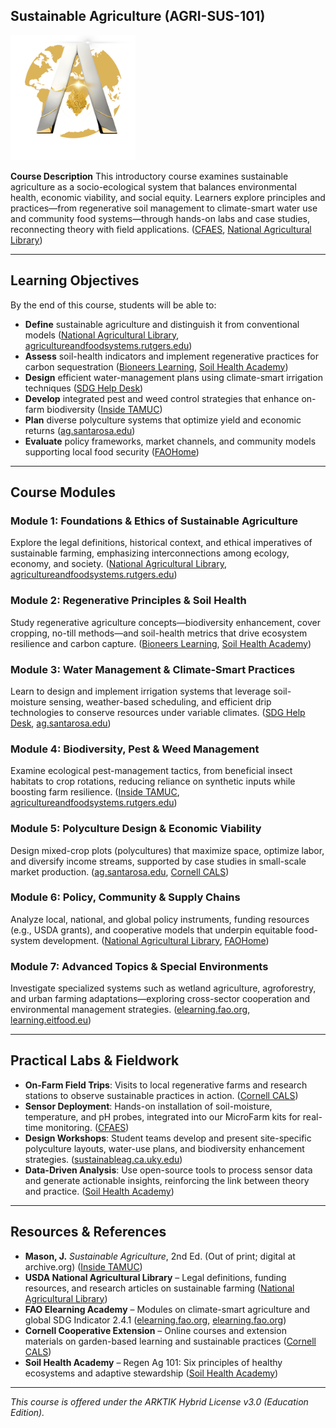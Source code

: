 ## Sustainable Agriculture (AGRI-SUS-101)
<img src="../assets/ARKTIK%20Logo.png" alt="ARKTIK Logo" width="200">


**Course Description**
This introductory course examines sustainable agriculture as a socio-ecological system that balances environmental health, economic viability, and social equity. Learners explore principles and practices—from regenerative soil management to climate-smart water use and community food systems—through hands-on labs and case studies, reconnecting theory with field applications. ([CFAES][1], [National Agricultural Library][2])

---

## Learning Objectives

By the end of this course, students will be able to:

* **Define** sustainable agriculture and distinguish it from conventional models ([National Agricultural Library][2], [agricultureandfoodsystems.rutgers.edu][3])
* **Assess** soil-health indicators and implement regenerative practices for carbon sequestration ([Bioneers Learning][4], [Soil Health Academy][5])
* **Design** efficient water-management plans using climate-smart irrigation techniques ([SDG Help Desk][6])
* **Develop** integrated pest and weed control strategies that enhance on-farm biodiversity ([Inside TAMUC][7])
* **Plan** diverse polyculture systems that optimize yield and economic returns ([ag.santarosa.edu][8])
* **Evaluate** policy frameworks, market channels, and community models supporting local food security ([FAOHome][9])

---

## Course Modules

### Module 1: Foundations & Ethics of Sustainable Agriculture

Explore the legal definitions, historical context, and ethical imperatives of sustainable farming, emphasizing interconnections among ecology, economy, and society. ([National Agricultural Library][2], [agricultureandfoodsystems.rutgers.edu][3])

### Module 2: Regenerative Principles & Soil Health

Study regenerative agriculture concepts—biodiversity enhancement, cover cropping, no-till methods—and soil-health metrics that drive ecosystem resilience and carbon capture. ([Bioneers Learning][4], [Soil Health Academy][5])

### Module 3: Water Management & Climate-Smart Practices

Learn to design and implement irrigation systems that leverage soil-moisture sensing, weather-based scheduling, and efficient drip technologies to conserve resources under variable climates. ([SDG Help Desk][6], [ag.santarosa.edu][8])

### Module 4: Biodiversity, Pest & Weed Management

Examine ecological pest-management tactics, from beneficial insect habitats to crop rotations, reducing reliance on synthetic inputs while boosting farm resilience. ([Inside TAMUC][7], [agricultureandfoodsystems.rutgers.edu][3])

### Module 5: Polyculture Design & Economic Viability

Design mixed-crop plots (polycultures) that maximize space, optimize labor, and diversify income streams, supported by case studies in small-scale market production. ([ag.santarosa.edu][8], [Cornell CALS][10])

### Module 6: Policy, Community & Supply Chains

Analyze local, national, and global policy instruments, funding resources (e.g., USDA grants), and cooperative models that underpin equitable food-system development. ([National Agricultural Library][2], [FAOHome][9])

### Module 7: Advanced Topics & Special Environments

Investigate specialized systems such as wetland agriculture, agroforestry, and urban farming adaptations—exploring cross-sector cooperation and environmental management strategies. ([elearning.fao.org][11], [learning.eitfood.eu][12])

---

## Practical Labs & Fieldwork

* **On-Farm Field Trips**: Visits to local regenerative farms and research stations to observe sustainable practices in action. ([Cornell CALS][13])
* **Sensor Deployment**: Hands-on installation of soil-moisture, temperature, and pH probes, integrated into our MicroFarm kits for real-time monitoring. ([CFAES][1])
* **Design Workshops**: Student teams develop and present site-specific polyculture layouts, water-use plans, and biodiversity enhancement strategies. ([sustainableag.ca.uky.edu][14])
* **Data-Driven Analysis**: Use open-source tools to process sensor data and generate actionable insights, reinforcing the link between theory and practice. ([Soil Health Academy][5])

---

## Resources & References

* **Mason, J.** *Sustainable Agriculture*, 2nd Ed. (Out of print; digital at archive.org) ([Inside TAMUC][15])
* **USDA National Agricultural Library** – Legal definitions, funding resources, and research articles on sustainable farming ([National Agricultural Library][2])
* **FAO Elearning Academy** – Modules on climate-smart agriculture and global SDG Indicator 2.4.1 ([elearning.fao.org][16], [elearning.fao.org][17])
* **Cornell Cooperative Extension** – Online courses and extension materials on garden-based learning and sustainable practices ([Cornell CALS][13])
* **Soil Health Academy** – Regen Ag 101: Six principles of healthy ecosystems and adaptive stewardship ([Soil Health Academy][5])

---

*This course is offered under the ARKTIK Hybrid License v3.0 (Education Edition).*

[1]: https://senr.osu.edu/sites/senr/files/syllabuses/ENR3100%20syllabus%20AU23.pdf?utm_source=chatgpt.com "[PDF] Introduction to Sustainable Agriculture Syllabus"
[2]: https://www.nal.usda.gov/farms-and-agricultural-production-systems/sustainable-agriculture?utm_source=chatgpt.com "Sustainable Agriculture | National Agricultural Library - USDA"
[3]: https://agricultureandfoodsystems.rutgers.edu/courses/436.pdf?utm_source=chatgpt.com "[PDF] Class OUTLINE 11:020:436 Sustainable Agriculture. (3 credits)"
[4]: https://www.bioneerslearning.org/regenerative-agriculture-arty-mangan?utm_source=chatgpt.com "Regenerative Agriculture with Arty Mangan - Bioneers Learning"
[5]: https://soilhealthacademy.org/regen-ag-101/?utm_source=chatgpt.com "Regen Ag 101 - Soil Health Academy"
[6]: https://sdghelpdesk.unescap.org/e-learning/fao-climate-smart-agriculture-e-learning-courses?utm_source=chatgpt.com "FAO Climate Smart Agriculture E-Learning Courses | SDG Help Desk"
[7]: https://inside.tamuc.edu/academics/cvSyllabi/syllabi/202080/84660.pdf?utm_source=chatgpt.com "[PDF] AG 350 Introduction to Sustainable Agriculture Dr. Bob Williams ..."
[8]: https://ag.santarosa.edu/sustainable-agriculture-curriculum?utm_source=chatgpt.com "Sustainable Agriculture Curriculum"
[9]: https://www.fao.org/sustainability/en/?utm_source=chatgpt.com "Sustainable Food and Agriculture"
[10]: https://cals.cornell.edu/education/degrees-programs/sustainable-agricultural-and-food-systems-minor?utm_source=chatgpt.com "Sustainable Agricultural and Food Systems Minor - Cornell CALS"
[11]: https://elearning.fao.org/course/view.php?id=1194&utm_source=chatgpt.com "Course: Wetlands and agriculture: pathways to sustainability"
[12]: https://learning.eitfood.eu/courses/the-regenerative-agriculture-revolution?utm_source=chatgpt.com "The Regenerative Agriculture Revolution | EIT Food Learning Services"
[13]: https://cals.cornell.edu/cornell-cooperative-extension/join-us/course-catalogue?utm_source=chatgpt.com "CCE Course Catalogue - Cornell CALS"
[14]: https://sustainableag.ca.uky.edu/files/sag_curriculum_and_4_year_plan_2.pdf?utm_source=chatgpt.com "[PDF] SUSTAINABLE AGRICULTURE UNDERGRADUATE CURRICULUM"
[15]: https://inside.tamuc.edu/academics/cvSyllabi/syllabi/202480/80561.pdf?utm_source=chatgpt.com "[PDF] AG 350 Introduction to Sustainable Agriculture Dr. Bob Williams ..."
[16]: https://elearning.fao.org/?utm_source=chatgpt.com "FAO elearning Academy - Food and Agriculture Organization of the ..."
[17]: https://elearning.fao.org/course/view.php?id=503&utm_source=chatgpt.com "Course: SDG Indicator 2.4.1 - Sustainable Agriculture"
